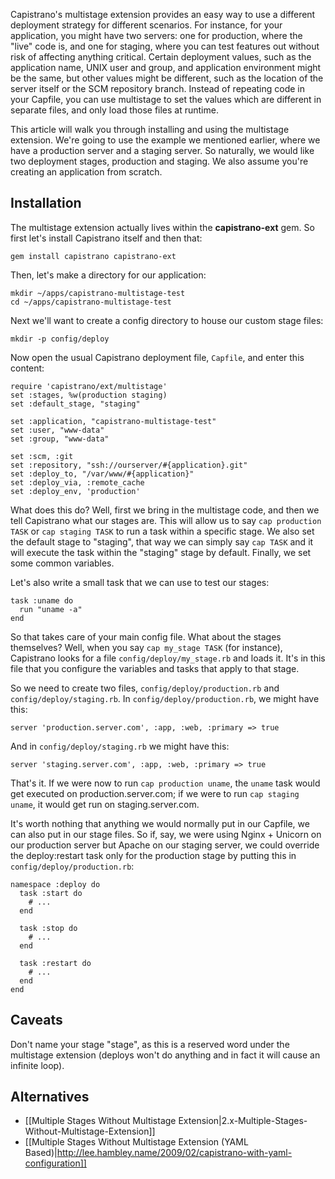 Capistrano's multistage extension provides an easy way to use a different deployment strategy for different scenarios. For instance, for your application, you might have two servers: one for production, where the "live" code is, and one for staging, where you can test features out without risk of affecting anything critical. Certain deployment values, such as the application name, UNIX user and group, and application environment might be the same, but other values might be different, such as the location of the server itself or the SCM repository branch. Instead of repeating code in your Capfile, you can use multistage to set the values which are different in separate files, and only load those files at runtime.

This article will walk you through installing and using the multistage extension. We're going to use the example we mentioned earlier, where we have a production server and a staging server. So naturally, we would like two deployment stages, production and staging. We also assume you're creating an application from scratch.

## Installation

The multistage extension actually lives within the **capistrano-ext** gem. So first let's install Capistrano itself and then that:

    gem install capistrano capistrano-ext

Then, let's make a directory for our application:

    mkdir ~/apps/capistrano-multistage-test
    cd ~/apps/capistrano-multistage-test

Next we'll want to create a config directory to house our custom stage files:

    mkdir -p config/deploy

Now open the usual Capistrano deployment file, `Capfile`, and enter this content:

    require 'capistrano/ext/multistage'
    set :stages, %w(production staging)
    set :default_stage, "staging"
    
    set :application, "capistrano-multistage-test"
    set :user, "www-data"
    set :group, "www-data"
    
    set :scm, :git
    set :repository, "ssh://ourserver/#{application}.git"
    set :deploy_to, "/var/www/#{application}"
    set :deploy_via, :remote_cache
    set :deploy_env, 'production'

What does this do? Well, first we bring in the multistage code, and then we tell Capistrano what our stages are. This will allow us to say `cap production TASK` or `cap staging TASK` to run a task within a specific stage. We also set the default stage to "staging", that way we can simply say `cap TASK` and it will execute the task within the "staging" stage by default. Finally, we set some common variables.

Let's also write a small task that we can use to test our stages:

    task :uname do
      run "uname -a"
    end

So that takes care of your main config file. What about the stages themselves? Well, when you say `cap my_stage TASK` (for instance), Capistrano looks for a file `config/deploy/my_stage.rb` and loads it. It's in this file that you configure the variables and tasks that apply to that stage.

So we need to create two files, `config/deploy/production.rb` and `config/deploy/staging.rb`. In `config/deploy/production.rb`, we might have this:

    server 'production.server.com', :app, :web, :primary => true

And in `config/deploy/staging.rb` we might have this:

    server 'staging.server.com', :app, :web, :primary => true

That's it. If we were now to run `cap production uname`, the `uname` task would get executed on production.server.com; if we were to run `cap staging uname`, it would get run on staging.server.com.

It's worth nothing that anything we would normally put in our Capfile, we can also put in our stage files. So if, say, we were using Nginx + Unicorn on our production server but Apache on our staging server, we could override the deploy:restart task only for the production stage by putting this in `config/deploy/production.rb`:

    namespace :deploy do
      task :start do
        # ...
      end
      
      task :stop do
        # ...
      end
      
      task :restart do
        # ...
      end
    end
    
## Caveats

Don't name your stage "stage", as this is a reserved word under the multistage extension (deploys won't do anything and in fact it will cause an infinite loop).

## Alternatives

* [[Multiple Stages Without Multistage Extension|2.x-Multiple-Stages-Without-Multistage-Extension]]
* [[Multiple Stages Without Multistage Extension (YAML Based)|http://lee.hambley.name/2009/02/capistrano-with-yaml-configuration]]
